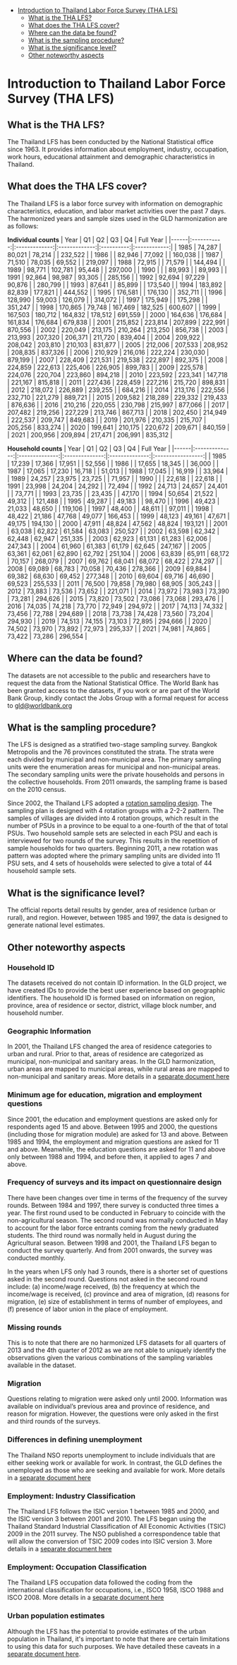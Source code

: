 
-   [Introduction to Thailand Labor Force Survey (THA
    LFS)](#introduction-to-philippines-labor-force-survey-phl-lfs)
    -   [What is the THA LFS?](#what-is-the-tha-lfs)
    -   [What does the THA LFS cover?](#what-does-the-tha-lfs-cover)
    -   [Where can the data be found?](#where-can-the-data-be-found)
    -   [What is the sampling
        procedure?](#what-is-the-sampling-procedure)
    -   [What is the significance
        level?](#what-is-the-significance-level)
    -   [Other noteworthy aspects](#other-noteworthy-aspects)

# Introduction to Thailand Labor Force Survey (THA LFS)

## What is the THA LFS?

The Thailand LFS has been conducted by the National Statistical office since 1963.  It provides information about employment, industry, occupation, work hours, educational attainment and demographic characteristics in Thailand.

## What does the THA LFS cover?

The Thailand LFS is a labor force survey with information on demographic characteristics, education, and labor market activities over the past 7 days. The harmonized years and sample sizes used in the GLD harmonization are as follows:

**Individual counts**
| Year |      Q1     |       Q2      |       Q3      |     Q4     |   Full Year  |
|------|:-----------:|:-------------:|:-------------:|:----------:|:------------:|
| 1985 |     74,287  |       80,021  |       78,214  |            |     232,522  |
| 1986 |             |     82,946    |     77,092    |            |   160,038    |
| 1987 |     71,510  |     78,035    |     69,552    |            |   219,097    |
| 1988 |     72,915  |               |     71,579    |            |   144,494    |
| 1989 |     98,771  |   102,781     |     95,448    |            |   297,000    |
| 1990 |             |               |     89,993    |            |     89,993   |
| 1991 |     92,864  |     98,987    |     93,305    |            |   285,156    |
| 1992 |     92,694  |     97,229    |     90,876    |            |   280,799    |
| 1993 |     87,641  |               |     85,899    |            |   173,540    |
| 1994 |   183,892   |     82,839    |   177,821     |            |   444,552    |
| 1995 |   176,581   |               |   176,130     |            |   352,711    |
| 1996 |   128,990   |     59,003    |   126,079     |            |   314,072    |
| 1997 |   175,949   |               |   175,298     |            |   351,247    |
| 1998 |   170,865   |     79,748    |   167,469     |   182,525  |   600,607    |
| 1999 |   167,503   |   180,712     |   164,832     |   178,512  |   691,559    |
| 2000 |   164,636   |   176,684     |   161,834     |   176,684  |   679,838    |
| 2001 |   215,852   |   223,814     |   207,899     |   222,991  |   870,556    |
| 2002 |   220,049   |   213,175     |   210,264     |   213,250  |   856,738    |
| 2003 |   213,993   |   207,320     |   206,371     |   211,720  |   839,404    |
| 2004 |   209,922   |   208,042     |   203,810     |   210,103  |   831,877    |
| 2005 |   212,006   |   207,533     |   208,952     |   208,835  |   837,326    |
| 2006 |   210,929   |   216,016     |   222,224     |   230,030  |   879,199    |
| 2007 |   228,409   |   221,531     |   219,538     |   222,897  |   892,375    |
| 2008 |   224,859   |   222,613     |   225,406     |   226,905  |   899,783    |
| 2009 |   225,578   |   224,076     |   220,704     |   223,860  |   894,218    |
| 2010 |   223,592   |   223,341     |   147,718     |   221,167  |   815,818    |
| 2011 |   227,436   |   228,459     |   227,216     |   215,720  |   898,831    |
| 2012 |   218,072   |   226,889     |   239,255     |            |   684,216    |
| 2014 |   213,176   |   222,556     |   232,710     |   221,279  |   889,721    |
| 2015 |   209,582   |   218,289     |   229,332     |   219,433  |   876,636    |
| 2016 |   210,216   |   220,055     |   230,798     |   215,997  |   877,066    |
| 2017 |   207,482   |   219,256     |   227,229     |   213,746  |   867,713    |
| 2018 |   202,450   |   214,949     |   222,537     |   209,747  |   849,683    |
| 2019 |   201,976   |   210,335     |   215,707     |   205,256  |   833,274    |
| 2020 |   199,641   |   210,175     |   220,672     |   209,671  |   840,159    |
| 2021 |   200,956   |   209,894     |   217,471     |   206,991  |   835,312    |

**Household counts**
| Year |       Q1       |       Q2       |       Q3       |       Q4       |     Full Year     |
|------|:--------------:|:--------------:|:--------------:|:--------------:|:-----------------:|
| 1985 |        17,239  |        17,366  |        17,951  |                |           52,556  |
| 1986 |                |        17,655  |        18,345  |                |           36,000  |
| 1987 |        17,065  |        17,230  |        16,718  |                |           51,013  |
| 1988 |        17,045  |                |        16,919  |                |           33,964  |
| 1989 |        24,257  |        23,975  |        23,725  |                |           71,957  |
| 1990 |                |                |        22,618  |                |           22,618  |
| 1991 |        23,998  |        24,204  |        24,292  |                |           72,494  |
| 1992 |        24,713  |        24,657  |        24,401  |                |           73,771  |
| 1993 |        23,735  |                |        23,435  |                |           47,170  |
| 1994 |        50,654  |        21,522  |        49,312  |                |        121,488    |
| 1995 |        49,287  |                |        49,183  |                |           98,470  |
| 1996 |        49,423  |        21,033  |        48,650  |                |        119,106    |
| 1997 |        48,400  |                |        48,611  |                |           97,011  |
| 1998 |        48,422  |        21,186  |        47,768  |        49,077  |        166,453    |
| 1999 |        48,123  |        49,161  |        47,671  |        49,175  |        194,130    |
| 2000 |        47,911  |        48,824  |        47,562  |        48,824  |        193,121    |
| 2001 |        63,038  |        62,822  |        61,584  |        63,083  |        250,527    |
| 2002 |        63,598  |        62,342  |        62,448  |        62,947  |        251,335    |
| 2003 |        62,923  |        61,131  |        61,283  |        62,006  |        247,343    |
| 2004 |        61,960  |        61,383  |        61,179  |        62,645  |        247,167    |
| 2005 |        63,361  |        62,061  |        62,890  |        62,792  |        251,104    |
| 2006 |        63,839  |        65,911  |        68,172  |        70,157  |        268,079    |
| 2007 |        69,762  |        68,041  |        68,072  |        68,422  |        274,297    |
| 2008 |        69,089  |        68,783  |        70,058  |        70,436  |        278,366    |
| 2009 |        69,884  |        69,382  |        68,630  |        69,452  |        277,348    |
| 2010 |        69,604  |        69,716  |        46,690  |        69,523  |        255,533    |
| 2011 |        76,500  |        79,858  |        79,980  |        68,905  |        305,243    |
| 2012 |        73,883  |        73,536  |        73,652  |                |        221,071    |
| 2014 |        73,972  |        73,983  |        73,390  |        73,281  |        294,626    |
| 2015 |        73,820  |        73,502  |        73,086  |        73,068  |        293,476    |
| 2016 |        74,035  |        74,218  |        73,770  |        72,949  |        294,972    |
| 2017 |        74,113  |        74,332  |        73,456  |        72,788  |        294,689    |
| 2018 |        73,738  |        74,428  |        73,560  |        73,204  |        294,930    |
| 2019 |        74,513  |        74,155  |        73,103  |        72,895  |        294,666    |
| 2020 |        74,502  |        73,970  |        73,892  |        72,973  |        295,337    |
| 2021 |        74,981  |        74,865  |        73,422  |        73,286  |        296,554    |


## Where can the data be found?

The datasets are not accessible to the public and researchers have to request the data from the National Statistical Office. The World Bank has been granted access to the datasets, if you work or are part of the World Bank Group, kindly contact the Jobs Group with a formal request for access to gld@worldbank.org

## What is the sampling procedure?

The LFS is designed as a stratified two-stage sampling survey. Bangkok Metropolis and the 76 provinces constituted the strata. The strata were each divided by municipal and non-municipal area. The primary sampling units were the enumeration areas for municipal and non-municipal areas. The secondary sampling units were the private households and persons in the collective households. From 2011 onwards, the sampling frame is based on the 2010 census.

Since 2002, the Thailand LFS adopted a [rotation sampling design](utilities/THA_LFS_methodology.pdf). The sampling plan is designed with 4 rotation groups with a 2-2-2 pattern. The samples of villages are divided into 4 rotation groups, which result in the number of PSUs in a province to be equal to a one-fourth of the that of total PSUs. Two household sample sets are selected in each PSU and each is interviewed for two rounds of the survey. This results in the repetition of sample households for two quarters. Beginning 2011, a new rotation was pattern was adopted where the primary sampling units are divided into 11 PSU sets, and 4 sets of households were selected to give a total of 44 household sample sets. 

## What is the significance level?

The official reports detail results by gender, area of residence (urban or rural), and region. However, between 1985 and 1997, the data is designed to generate national level estimates.

## Other noteworthy aspects

### Household ID

The datasets received do not contain ID information. In the GLD project, we have created IDs to provide the best user experience based on geographic identifiers. The household ID is formed based on information on region, province, area of residence or sector, district, village block number, and household number. 

### Geographic Information

In 2001, the Thailand LFS changed the area of residence categories to urban and rural. Prior to that, areas of residence are categorized as municipal, non-municipal and sanitary areas. In the GLD harmonization, urban areas are mapped to municipal areas, while rural areas are mapped to non-municipal and sanitary areas. More details in a [separate document here](Geographic%20codes.md)


### Minimum age for education, migration and employment questions

Since 2001, the education and employment questions are asked only for respondents aged 15 and above. Between 1995 and 2000, the questions (including those for migration module) are asked for 13 and above. Between 1985 and 1994, the employment and migration questions are asked for 11 and above. Meanwhile, the education questions are asked for 11 and above only between 1988 and 1994, and before then, it applied to ages 7 and above.

### Frequency of surveys and its impact on questionnaire design

There have been changes over time in terms of the frequency of the survey rounds. Between 1984 and 1997, there survey is conducted three times a year. The first round used to be conducted in February to coincide with the non-agricultural season. The second round was normally conducted in May to account for the labor force entrants coming from the newly graduated students. The third round was normally held in August during the Agricultural season. Between 1998 and 2001, the Thailand LFS began to conduct the survey quarterly. And from 2001 onwards, the survey was conducted monthly.

In the years when LFS only had 3 rounds, there is a shorter set of questions asked in the second round. Questions not asked in the second round include: (a) income/wage received, (b) the frequency at which the income/wage is received, (c) province and area of migration, (d) reasons for migration, (e) size of establishment in terms of number of employees, and (f) presence of labor union in the place of employment. 

### Missing rounds

This is to note that there are no harmonized LFS datasets for all quarters of 2013 and the 4th quarter of 2012 as we are not able to uniquely identify the observations given the various combinations of the sampling variables available in the dataset. 

### Migration

Questions relating to migration were asked only until 2000. Information was available on individual’s previous area and province of residence, and reason for migration. However, the questions were only asked in the first and third rounds of the surveys. 

### Differences in defining unemployment

The Thailand NSO reports unemployment to include individuals that are either seeking work or available for work. In contrast, the GLD defines the unemployed as those who are seeking and available for work. More details in a [separate document here](Labor%20force%20status.md)

### Employment: Industry Classification

The Thailand LFS follows the ISIC version 1 between 1985 and 2000, and the ISIC version 3 between 2001 and 2010. The LFS began using the Thailand Standard Industrial Classification of All Economic Activities (TSIC) 2009 in the 2011 survey. The NSO published a correspondence table that will allow the conversion of TSIC 2009 codes into ISIC version 3. More details in a [separate document here](Changes%20in%20industry%20and%20occupation.md)

### Employment: Occupation Classification

The Thailand LFS occupation data followed the coding from the international classification for occupations, i.e., ISCO 1958, ISCO 1988 and ISCO 2008. More details in a [separate document here](Changes%20in%20industry%20and%20occupation.md)


### Urban population estimates

Although the LFS has the potential to provide estimates of the urban population in Thailand, it's important to note that there are certain limitations to using this data for such purposes. We have detailed these caveats in a [separate document here](Urban%20population).
